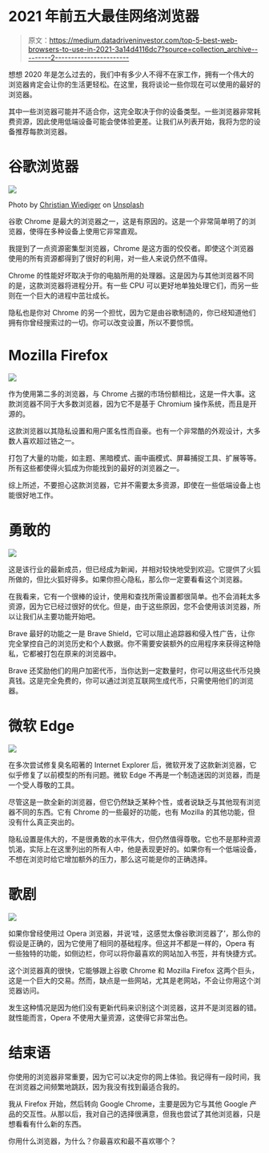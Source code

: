 # 2021 年前五大最佳网络浏览器

> 原文：<https://medium.datadriveninvestor.com/top-5-best-web-browsers-to-use-in-2021-3a14d4116dc7?source=collection_archive---------2----------------------->

想想 2020 年是怎么过去的，我们中有多少人不得不在家工作，拥有一个伟大的浏览器肯定会让你的生活更轻松。在这里，我将谈论一些你现在可以使用的最好的浏览器。

其中一些浏览器可能并不适合你，这完全取决于你的设备类型。一些浏览器非常耗费资源，因此使用低端设备可能会使体验更差。让我们从列表开始，我将为您的设备推荐每款浏览器。

# 谷歌浏览器

![](img/29993c73d0ee564fff1e3bf60edb2a9a.png)

Photo by [Christian Wiediger](https://unsplash.com/@christianw?utm_source=medium&utm_medium=referral) on [Unsplash](https://unsplash.com?utm_source=medium&utm_medium=referral)

谷歌 Chrome 是最大的浏览器之一，这是有原因的。这是一个非常简单明了的浏览器，使得在多种设备上使用它非常直观。

我提到了一点资源密集型浏览器，Chrome 是这方面的佼佼者。即使这个浏览器使用的所有资源都得到了很好的利用，对一些人来说仍然不值得。

Chrome 的性能好坏取决于你的电脑所用的处理器。这是因为与其他浏览器不同的是，这款浏览器将进程分开。有一些 CPU 可以更好地单独处理它们，而另一些则在一个巨大的进程中茁壮成长。

隐私也是你对 Chrome 的另一个担忧，因为它是由谷歌制造的，你已经知道他们拥有你曾经搜索过的一切。你可以改变设置，所以不要惊慌。

# Mozilla Firefox

![](img/4094fc66374736ed6b66c0a5a0fef8fd.png)

作为使用第二多的浏览器，与 Chrome 占据的市场份额相比，这是一件大事。这款浏览器不同于大多数浏览器，因为它不是基于 Chromium 操作系统，而且是开源的。

这款浏览器以其隐私设置和用户匿名性而自豪。也有一个非常酷的外观设计，大多数人喜欢超过铬之一。

打包了大量的功能，如主题、黑暗模式、画中画模式、屏幕捕捉工具、扩展等等。所有这些都使得火狐成为你能找到的最好的浏览器之一。

综上所述，不要担心这款浏览器，它并不需要太多资源，即使在一些低端设备上也能很好地工作。

# 勇敢的

![](img/3bcf12ddf041316a224cf1bb38aa7832.png)

这是该行业的最新成员，但已经成为新闻，并相对较快地受到欢迎。它提供了火狐所做的，但比火狐好得多。如果你担心隐私，那么你一定要看看这个浏览器。

在我看来，它有一个很棒的设计，使用和查找所需设置都很简单。也不会消耗太多资源，因为它已经过很好的优化。但是，由于这些原因，您不会使用该浏览器，所以让我们从主要功能开始吧。

Brave 最好的功能之一是 Brave Shield，它可以阻止追踪器和侵入性广告，让你完全掌控自己的浏览历史和个人数据。你不需要安装额外的应用程序来获得这种隐私，它都被打包在原来的浏览器中。

Brave 还奖励他们的用户加密代币，当你达到一定数量时，你可以用这些代币兑换真钱。这是完全免费的，你可以通过浏览互联网生成代币，只需使用他们的浏览器。

# 微软 Edge

![](img/a5decf6ae033c0304be9bc058fb68f5d.png)

在多次尝试修复臭名昭著的 Internet Explorer 后，微软开发了这款新浏览器，它似乎修复了以前模型的所有问题。微软 Edge 不再是一个制造迷因的浏览器，而是一个受人尊敬的工具。

尽管这是一款全新的浏览器，但它仍然缺乏某种个性，或者说缺乏与其他现有浏览器不同的东西。它有 Chrome 的一些最好的功能，也有 Mozilla 的其他功能，但没有什么真正突出的。

隐私设置是伟大的，不是很勇敢的水平伟大，但仍然值得尊敬。它也不是那种资源饥渴，实际上在这里列出的所有人中，他是表现更好的。如果你有一个低端设备，不想在浏览时给它增加额外的压力，那么这可能是你的正确选择。

# 歌剧

![](img/02da9f19b2b8558efc7d5ade4b0e6576.png)

如果你曾经使用过 Opera 浏览器，并说‘哇，这感觉太像谷歌浏览器了’，那么你的假设是正确的，因为它使用了相同的基础程序。但这并不都是一样的，Opera 有一些独特的功能，如侧边栏，你可以将你最喜欢的网站加入书签，并有快捷方式。

这个浏览器真的很快，它能够跟上谷歌 Chrome 和 Mozilla Firefox 这两个巨头，这是一个巨大的交易。然而，缺点是一些网站，尤其是老网站，不会让你用这个浏览器访问。

发生这种情况是因为他们没有更新代码来识别这个浏览器，这并不是浏览器的错。就性能而言，Opera 不使用大量资源，这使得它非常出色。

# 结束语

你使用的浏览器非常重要，因为它可以决定你的网上体验。我记得有一段时间，我在浏览器之间频繁地跳跃，因为我没有找到最适合我的。

我从 Firefox 开始，然后转向 Google Chrome，主要是因为它与其他 Google 产品的交互性。从那以后，我对自己的选择很满意，但我也尝试了其他浏览器，只是想看看有什么新的东西。

你用什么浏览器，为什么？你最喜欢和最不喜欢哪个？